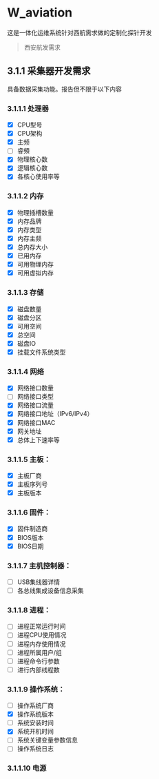 # W_aviation

这是一体化运维系统针对西航需求做的定制化探针开发

>西安航发需求

## 3.1.1 采集器开发需求

具备数据采集功能。报告但不限于以下内容

### 3.1.1.1 处理器

- [x] CPU型号
- [x] CPU架构
- [x] 主频
- [ ] 睿頻
- [x] 物理核心数
- [x] 逻辑核心数
- [x] 各核心使用率等

### 3.1.1.2 内存

- [x] 物理插槽数量
- [x] 内存品牌
- [x] 内存类型
- [x] 内存主频
- [x] 总内存大小
- [x] 已用内存
- [x] 可用物理内存
- [x] 可用虚拟内存

### 3.1.1.3 存储

- [X] 磁盘数量
- [X] 磁盘分区
- [X] 可用空间
- [X] 总空间
- [X] 磁盘IO
- [X] 挂载文件系统类型

### 3.1.1.4 网络

- [X] 网络接口数量
- [ ] 网络接口类型
- [X] 网络接口流量
- [X] 网络接口地址（IPv6/IPv4）
- [X] 网络接口MAC
- [X] 网关地址
- [X] 总体上下速率等

### 3.1.1.5 主板：

- [X] 主板厂商
- [X] 主板序列号
- [X] 主板版本
### 3.1.1.6 固件：

- [X] 固件制造商
- [X] BIOS版本
- [X] BIOS日期
### 3.1.1.7 主机控制器：

- [ ] USB集线器详情
- [ ] 各总线集成设备信息采集
### 3.1.1.8 进程：

- [ ] 进程正常运行时间
- [ ] 进程CPU使用情况
- [ ] 进程内存使用情况
- [ ] 进程所属用户/组
- [ ] 进程命令行参数
- [ ] 进行内部线程数
### 3.1.1.9 操作系统：

- [ ] 操作系统厂商
- [X] 操作系统版本
- [ ] 系统安装时间
- [X] 系统开机时间
- [ ] 系统关键变量参数信息
- [ ] 操作系统日志
### 3.1.1.10 电源
